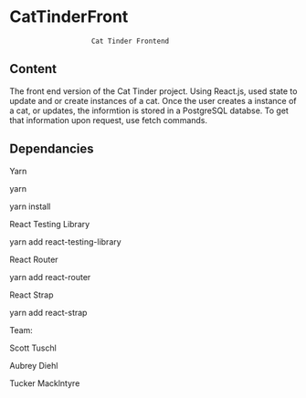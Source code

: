 # CatTinderFront
                        Cat Tinder Frontend

## Content 

The front end version of the Cat Tinder project.  Using React.js, used state to update and or create instances of a cat.  Once the user creates a instance of a cat, or updates, the informtion is stored in a PostgreSQL databse.  To get that information upon request, use fetch commands.  

## Dependancies

Yarn

yarn 

yarn install


React Testing Library

yarn add react-testing-library


React Router

yarn add react-router


React Strap

yarn add react-strap


Team:

Scott Tuschl 

Aubrey Diehl

Tucker Macklntyre
